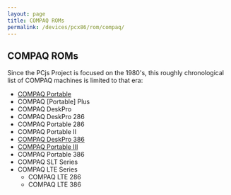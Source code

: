 ```yaml
---
layout: page
title: COMPAQ ROMs
permalink: /devices/pcx86/rom/compaq/
---
```


COMPAQ ROMs
---

Since the PCjs Project is focused on the 1980's, this roughly chronological list of COMPAQ machines is limited to
that era:

 + [COMPAQ Portable](portable/)
 + COMPAQ [Portable] Plus
 + COMPAQ DeskPro
 + COMPAQ DeskPro 286
 + COMPAQ Portable 286
 + COMPAQ Portable II
 + [COMPAQ DeskPro 386](deskpro386/)
 + [COMPAQ Portable III](portable3/)
 + COMPAQ Portable 386
 + COMPAQ SLT Series
 + COMPAQ LTE Series
	 + COMPAQ LTE 286
	 + COMPAQ LTE 386
